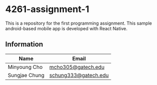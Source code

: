 # 4261-assignment-1
This is a repository for the first programming assignment. This sample android-based mobile app is developed with React Native.

## Information
| Name          | Email                |
| --------------| -------------------- |
| Minyoung Cho  | mcho305@gatech.edu   |
| Sungjae Chung | schung333@gatech.edu | 
